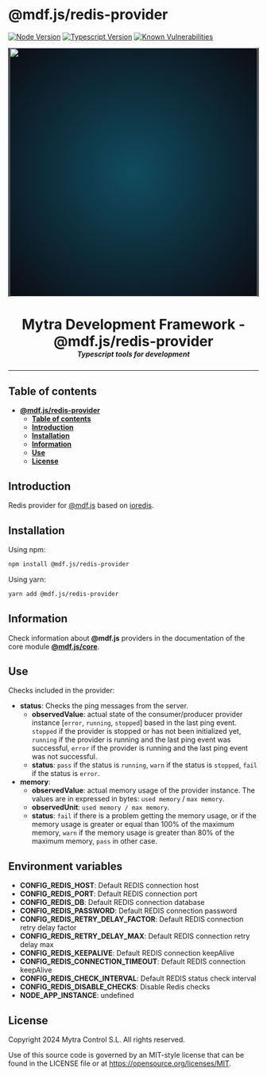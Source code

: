 # **@mdf.js/redis-provider**

[![Node Version](https://img.shields.io/static/v1?style=flat\&logo=node.js\&logoColor=green\&label=node\&message=%3E=20\&color=blue)](https://nodejs.org/en/)
[![Typescript Version](https://img.shields.io/static/v1?style=flat\&logo=typescript\&label=Typescript\&message=5.4\&color=blue)](https://www.typescriptlang.org/)
[![Known Vulnerabilities](https://img.shields.io/static/v1?style=flat\&logo=snyk\&label=Vulnerabilities\&message=0\&color=300A98F)](https://snyk.io/package/npm/snyk)

<!-- markdownlint-disable MD033 MD041 -->

<p align="center">
  <div style="text-align:center;background-image:radial-gradient(circle farthest-corner at 50% 50%, #104c60, #0c0c13);">
    <img src="https://assets.website-files.com/626a3ef32d23835d9b2e4532/6290ab1e2d3e0d922913a6e3_digitalizacion_ENG.svg"alt="netin"width="500">
  </div>
</p>

<h1 style="text-align:center;margin-bottom:0">Mytra Development Framework - @mdf.js/redis-provider</h1>
<h5 style="text-align:center;margin-top:0">Typescript tools for development</h5>

<!-- markdownlint-enable MD033 -->

***

## **Table of contents**

- [**@mdf.js/redis-provider**](#mdfjsredis-provider)
  - [**Table of contents**](#table-of-contents)
  - [**Introduction**](#introduction)
  - [**Installation**](#installation)
  - [**Information**](#information)
  - [**Use**](#use)
  - [**License**](#license)

## **Introduction**

Redis provider for [@mdf.js](https://mytracontrol.github.io/mdf.js/) based on [ioredis](https://www.npmjs.com/package/ioredis).

## **Installation**

Using npm:

```bash
npm install @mdf.js/redis-provider
```

Using yarn:

```bash
yarn add @mdf.js/redis-provider
```

## **Information**

Check information about **@mdf.js** providers in the documentation of the core module [**@mdf.js/core**](https://mytracontrol.github.io/mdf.js/modules/_mdf_js_core.html).

## **Use**

Checks included in the provider:

- **status**: Checks the ping messages from the server.
  - **observedValue**: actual state of the consumer/producer provider instance \[`error`, `running`, `stopped`] based in the last ping event. `stopped` if the provider is stopped or has not been initialized yet, `running` if the provider is running and the last ping event was successful, `error` if the provider is running and the last ping event was not successful.
  - **status**: `pass` if the status is `running`, `warn` if the status is `stopped`, `fail` if the status is `error`.
- **memory**:
  - **observedValue**: actual memory usage of the provider instance. The values are in expressed in bytes: `used memory` / `max memory`.
  - **observedUnit**: `used memory / max memory`.
  - **status**: `fail` if there is a problem getting the memory usage, or if the memory usage is greater or equal than 100% of the maximum memory, `warn` if the memory usage is greater than 80% of the maximum memory, `pass` in other case.

## **Environment variables**

- **CONFIG\_REDIS\_HOST**: Default REDIS connection host
- **CONFIG\_REDIS\_PORT**: Default REDIS connection port
- **CONFIG\_REDIS\_DB**: Default REDIS connection database
- **CONFIG\_REDIS\_PASSWORD**: Default REDIS connection password
- **CONFIG\_REDIS\_RETRY\_DELAY\_FACTOR**: Default REDIS connection retry delay factor
- **CONFIG\_REDIS\_RETRY\_DELAY\_MAX**: Default REDIS connection retry delay max
- **CONFIG\_REDIS\_KEEPALIVE**: Default REDIS connection keepAlive
- **CONFIG\_REDIS\_CONNECTION\_TIMEOUT**: Default REDIS connection keepAlive
- **CONFIG\_REDIS\_CHECK\_INTERVAL**: Default REDIS status check interval
- **CONFIG\_REDIS\_DISABLE\_CHECKS**: Disable Redis checks
- **NODE\_APP\_INSTANCE**: undefined

## **License**

Copyright 2024 Mytra Control S.L. All rights reserved.

Use of this source code is governed by an MIT-style license that can be found in the LICENSE file or at <https://opensource.org/licenses/MIT>.
